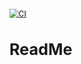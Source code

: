 [![CI](https://github.com/rogovilya95/todolist/actions/workflows/tests.yml/badge.svg?branch=main)](https://github.com/rogovilya95/todolist/actions/workflows/tests.yml)
# ReadMe